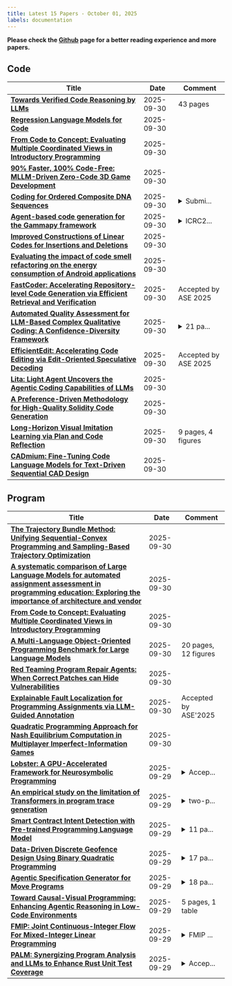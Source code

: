 ```yaml
---
title: Latest 15 Papers - October 01, 2025
labels: documentation
---
```

**Please check the [Github](https://github.com/zezhishao/MTS_Daily_ArXiv) page for a better reading experience and more papers.**

## Code
| **Title** | **Date** | **Comment** |
| --- | --- | --- |
| **[Towards Verified Code Reasoning by LLMs](http://arxiv.org/abs/2509.26546v1)** | 2025-09-30 | 43 pages |
| **[Regression Language Models for Code](http://arxiv.org/abs/2509.26476v1)** | 2025-09-30 |  |
| **[From Code to Concept: Evaluating Multiple Coordinated Views in Introductory Programming](http://arxiv.org/abs/2509.26466v1)** | 2025-09-30 |  |
| **[90% Faster, 100% Code-Free: MLLM-Driven Zero-Code 3D Game Development](http://arxiv.org/abs/2509.26161v1)** | 2025-09-30 |  |
| **[Coding for Ordered Composite DNA Sequences](http://arxiv.org/abs/2509.26119v1)** | 2025-09-30 | <details><summary>Submi...</summary><p>Submitted to IEEE Transactions on Information Theory</p></details> |
| **[Agent-based code generation for the Gammapy framework](http://arxiv.org/abs/2509.26110v1)** | 2025-09-30 | <details><summary>ICRC2...</summary><p>ICRC2025 proceedings PoS(ICRC2025)753</p></details> |
| **[Improved Constructions of Linear Codes for Insertions and Deletions](http://arxiv.org/abs/2509.26077v1)** | 2025-09-30 |  |
| **[Evaluating the impact of code smell refactoring on the energy consumption of Android applications](http://arxiv.org/abs/2509.26031v1)** | 2025-09-30 |  |
| **[FastCoder: Accelerating Repository-level Code Generation via Efficient Retrieval and Verification](http://arxiv.org/abs/2502.17139v2)** | 2025-09-30 | Accepted by ASE 2025 |
| **[Automated Quality Assessment for LLM-Based Complex Qualitative Coding: A Confidence-Diversity Framework](http://arxiv.org/abs/2508.20462v2)** | 2025-09-30 | <details><summary>21 pa...</summary><p>21 pages, 2 figures, 5 tables. v2: revised abstract and JCSS-aligned prose; unified table formatting and naming; clean compile</p></details> |
| **[EfficientEdit: Accelerating Code Editing via Edit-Oriented Speculative Decoding](http://arxiv.org/abs/2506.02780v2)** | 2025-09-30 | Accepted by ASE 2025 |
| **[Lita: Light Agent Uncovers the Agentic Coding Capabilities of LLMs](http://arxiv.org/abs/2509.25873v1)** | 2025-09-30 |  |
| **[A Preference-Driven Methodology for High-Quality Solidity Code Generation](http://arxiv.org/abs/2506.03006v3)** | 2025-09-30 |  |
| **[Long-Horizon Visual Imitation Learning via Plan and Code Reflection](http://arxiv.org/abs/2509.05368v2)** | 2025-09-30 | 9 pages, 4 figures |
| **[CADmium: Fine-Tuning Code Language Models for Text-Driven Sequential CAD Design](http://arxiv.org/abs/2507.09792v2)** | 2025-09-30 |  |

## Program
| **Title** | **Date** | **Comment** |
| --- | --- | --- |
| **[The Trajectory Bundle Method: Unifying Sequential-Convex Programming and Sampling-Based Trajectory Optimization](http://arxiv.org/abs/2509.26575v1)** | 2025-09-30 |  |
| **[A systematic comparison of Large Language Models for automated assignment assessment in programming education: Exploring the importance of architecture and vendor](http://arxiv.org/abs/2509.26483v1)** | 2025-09-30 |  |
| **[From Code to Concept: Evaluating Multiple Coordinated Views in Introductory Programming](http://arxiv.org/abs/2509.26466v1)** | 2025-09-30 |  |
| **[A Multi-Language Object-Oriented Programming Benchmark for Large Language Models](http://arxiv.org/abs/2509.26111v1)** | 2025-09-30 | 20 pages, 12 figures |
| **[Red Teaming Program Repair Agents: When Correct Patches can Hide Vulnerabilities](http://arxiv.org/abs/2509.25894v1)** | 2025-09-30 |  |
| **[Explainable Fault Localization for Programming Assignments via LLM-Guided Annotation](http://arxiv.org/abs/2509.25676v1)** | 2025-09-30 | Accepted by ASE'2025 |
| **[Quadratic Programming Approach for Nash Equilibrium Computation in Multiplayer Imperfect-Information Games](http://arxiv.org/abs/2509.25618v1)** | 2025-09-30 |  |
| **[Lobster: A GPU-Accelerated Framework for Neurosymbolic Programming](http://arxiv.org/abs/2503.21937v2)** | 2025-09-29 | <details><summary>Accep...</summary><p>Accepted at ASPLOS 2026</p></details> |
| **[An empirical study on the limitation of Transformers in program trace generation](http://arxiv.org/abs/2509.25073v1)** | 2025-09-29 | <details><summary>two-p...</summary><p>two-page extended abstract</p></details> |
| **[Smart Contract Intent Detection with Pre-trained Programming Language Model](http://arxiv.org/abs/2508.20086v2)** | 2025-09-29 | <details><summary>11 pa...</summary><p>11 pages, 5 figures, conference</p></details> |
| **[Data-Driven Discrete Geofence Design Using Binary Quadratic Programming](http://arxiv.org/abs/2509.24679v1)** | 2025-09-29 | <details><summary>17 pa...</summary><p>17 pages, 17 figures, 2 tables</p></details> |
| **[Agentic Specification Generator for Move Programs](http://arxiv.org/abs/2509.24515v1)** | 2025-09-29 | <details><summary>18 pa...</summary><p>18 pages; Extended version of ASE'25 paper with extra appendices</p></details> |
| **[Toward Causal-Visual Programming: Enhancing Agentic Reasoning in Low-Code Environments](http://arxiv.org/abs/2509.25282v1)** | 2025-09-29 | 5 pages, 1 table |
| **[FMIP: Joint Continuous-Integer Flow For Mixed-Integer Linear Programming](http://arxiv.org/abs/2507.23390v2)** | 2025-09-29 | <details><summary>FMIP ...</summary><p>FMIP is a generative framework that jointly models integer and continuous variables in MILP, achieving a 41.34% reduction in primal gap and demonstrating compatibility with various solvers and applications</p></details> |
| **[PALM: Synergizing Program Analysis and LLMs to Enhance Rust Unit Test Coverage](http://arxiv.org/abs/2506.09002v3)** | 2025-09-29 | <details><summary>Accep...</summary><p>Accepted to ASE 2025 (Research Paper Track). 11 pages, 5 figures</p></details> |

